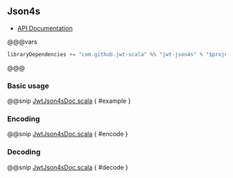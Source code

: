 ## Json4s

- [API Documentation](https://jwt-scala.github.io/jwt-scala/api/pdi/jwt/JwtJson4s$.html)

@@@vars

```scala
libraryDependencies += "com.github.jwt-scala" %% "jwt-json4s" % "$project.version$"
```

@@@

### Basic usage

@@snip [JwtJson4sDoc.scala](/docs/src/main/scala/JwtJson4sDoc.scala) { #example }

### Encoding

@@snip [JwtJson4sDoc.scala](/docs/src/main/scala/JwtJson4sDoc.scala) { #encode }

### Decoding

@@snip [JwtJson4sDoc.scala](/docs/src/main/scala/JwtJson4sDoc.scala) { #decode }
